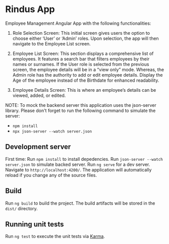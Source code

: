 # Rindus App

Employee Management Angular App with the following functionalities:

1. Role Selection Screen: This initial screen gives users the option to choose either ‘User’ or ‘Admin’ roles. Upon selection, the app will then navigate to the Employee List screen.

2. Employee List Screen: This section displays a comprehensive list of employees. It features a search bar that filters employees by their names or surnames. If the User role is selected from the previous screen, the employee details will be in a “view only” mode. Whereas, the Admin role has the authority to add or edit employee details. Display the Age of the employee instead of the Birthdate for enhanced readability.

3. Employee Details Screen: This is where an employee’s details can be viewed, added, or edited.

NOTE:
To mock the backend server this application uses the json-server library. Please don't forget to run the following command to simulate the server:

- `npm install`
- `npx json-server --watch server.json`

## Development server

First time: Run `npm install` to install depedencies.
Run `json-server --watch server.json` to simulate backed server.
Run `ng serve` for a dev server. Navigate to `http://localhost:4200/`. The application will automatically reload if you change any of the source files.

## Build

Run `ng build` to build the project. The build artifacts will be stored in the `dist/` directory.

## Running unit tests

Run `ng test` to execute the unit tests via [Karma](https://karma-runner.github.io).
